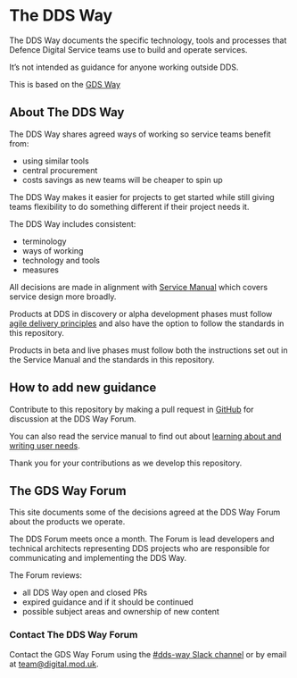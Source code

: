 # The DDS Way

The DDS Way documents the specific technology, tools and processes that Defence Digital Service teams use to build and operate services.

It’s not intended as guidance for anyone working outside DDS. 

This is based on the [GDS Way](https://gds-way.cloudapps.digital/)

## About The DDS Way

The DDS Way shares agreed ways of working so service teams benefit from:

* using similar tools
* central procurement
* costs savings as new teams will be cheaper to spin up

The DDS Way makes it easier for projects to get started while still giving teams flexibility to do something different if their project needs it.

The DDS Way includes consistent:

* terminology
* ways of working
* technology and tools
* measures

All decisions are made in alignment with [Service Manual](https://www.gov.uk/service-manual) which covers service design more broadly.

Products at DDS in discovery or alpha development phases must follow [agile delivery principles](https://www.gov.uk/service-manual/agile-delivery) and also have the option to follow the standards in this repository.

Products in beta and live phases must follow both the instructions set out in the Service Manual and the standards in this repository.

## How to add new guidance

Contribute to this repository by making a pull request in [GitHub](https://github.com/defencedigital/dds-way) for discussion at the DDS Way Forum.

You can also read the service manual to find out about
[learning about and writing user needs](https://www.gov.uk/service-manual/user-research/start-by-learning-user-needs).

Thank you for your contributions as we develop this repository.

## The GDS Way Forum

This site documents some of the decisions agreed at the DDS Way Forum about the products we operate.

The DDS Forum meets once a month. The Forum is lead developers and technical architects representing DDS projects who are responsible for communicating and implementing the DDS Way.

The Forum reviews:

* all DDS Way open and closed PRs
* expired guidance and if it should be continued
* possible subject areas and ownership of new content

### Contact The DDS Way Forum

Contact the GDS Way Forum using the [#dds-way Slack channel](https://defencedigital.slack.com.slack.com/messages/dds-way/) or by email at <a href="mailto:team@digital.mod.uk?subject=feedback">team@digital.mod.uk</a>.

